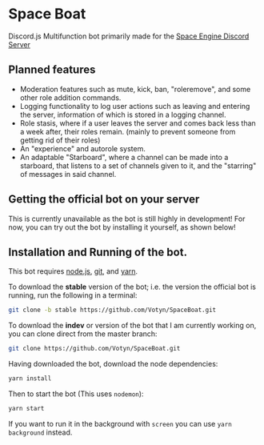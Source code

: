 # Space Boat
Discord.js Multifunction bot primarily made for the [Space Engine Discord Server](https://discordapp.com/spaceengine)
## Planned features
 - Moderation features such as mute, kick, ban, "roleremove", and some other role addition commands.
 - Logging functionality to log user actions such as leaving and entering the server, information of which is stored in a logging channel.
 - Role stasis, where if a user leaves the server and comes back less than a week after, their roles remain. (mainly to prevent someone from getting rid of their roles)
 - An "experience" and autorole system.
 - An adaptable "Starboard", where a channel can be made into a starboard, that listens to a set of channels given to it, and the "starring" of messages in said channel.

## Getting the official bot on your server
This is currently unavailable as the bot is still highly in development! For now, you can try out the bot by installing it yourself, as shown below!

## Installation and Running of the bot.
This bot requires [node.js](https://nodejs.org/en/download/), [git](https://git-scm.com/downloads), and [yarn](https://yarnpkg.com/en/docs/install). 

To download the **stable** version of the bot; i.e. the version the official bot is running, run the following in a terminal:
```bash
git clone -b stable https://github.com/Votyn/SpaceBoat.git
```
To download the **indev** or version of the bot that I am currently working on, you can clone direct from the master branch:
```bash
git clone https://github.com/Votyn/SpaceBoat.git
```
Having downloaded the bot, download the node dependencies:
```bash
yarn install
```
Then to start the bot (This uses `nodemon`):
```bash
yarn start
```
If you want to run it in the background with `screen` you can use `yarn background` instead.
